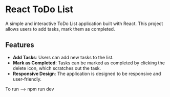 # React ToDo List

A simple and interactive ToDo List application built with React. This project allows users to add tasks, mark them as completed.

## Features

- **Add Tasks**: Users can add new tasks to the list.
- **Mark as Completed**: Tasks can be marked as completed by clicking the delete icon, which scratches out the task.
- **Responsive Design**: The application is designed to be responsive and user-friendly.

To run --> npm run dev
